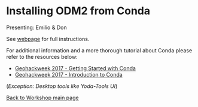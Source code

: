 # Installing ODM2 from Conda
Presenting: Emilio & Don


See [webpage](https://github.com/BiG-CZ/wshp2017_tutorial_content/blob/master/install-conda.md) for full instructions.

For additional information and a more thorough tutorial about Conda please refer to the resources below:

- [Geohackweek 2017 - Getting Started with Conda](https://geohackweek.github.io/preliminary/01-conda-tutorial/)
- [Geohackweek 2017 - Introduction to Conda](https://geohackweek.github.io/Introductory/01-conda-tutorial/)

(*Exception: Desktop tools like Yoda-Tools UI*)


[Back to Workshop main page](https://github.com/BiG-CZ/bigcz_wshp2017/blob/master/README.md)
